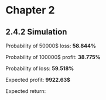 # Chapter 2

## 2.4.2 Simulation

Probability of 50000$ loss: **58.844%**

Probability of 100000$ profit: **38.775%**

Probability of loss: **59.518%**

Expected profit: **9922.63$**

Expected return: 

